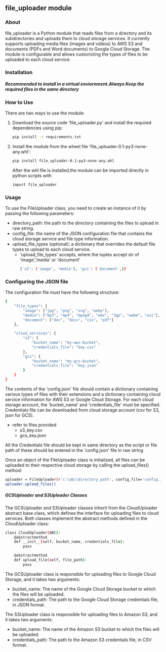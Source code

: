 
## file_uploader module
### About

file_uploader is a Python module that reads files from a directory and its subdirectories and uploads them to cloud storage services. It currently supports uploading media files (images and videos) to AWS S3 and documents (PDFs and Word documents) to Google Cloud Storage. The module is configurable and allows customizing the types of files to be uploaded to each cloud service.

### Installation
##### _Recommended to install in a virtual enviornment.Always Keep the required files in the same directory_
### How to Use
There are two ways to use the module:
1. Download the source code 'file_uploader.py' and install the required dependencies using pip:

    ```sh
    pip install -r requirements.txt
    ```
2. Install the module from the wheel file 'file_uploader-0.1-py3-none-any.whl':

    ```sh
    pip install file_uploader-0.1-py3-none-any.whl
    ```
    After the whl file is installed,the module can be imported directly in python scripts with
    ```sh
    import file_uploader
    ```
### Usage
To use the FileUploader class, you need to create an instance of it by passing the following parameters:

- directory_path: the path to the directory containing the files to upload in raw string.
- config_file: the name of the JSON configuration file that contains the cloud storage service and file type information.
- upload_file_types (optional): a dictionary that overrides the default file types to upload to each cloud service.
    - 'upload_file_types' accepts, where the tuples accept str of 'image','media' or 'document'
        ```sh
        {'s3': ('image', 'media'), 'gcs': ('document',)}
        ```
    
### Configuring the JSON file
The configuration file must have the following structure:
```sh
{
    "file_types": {
        "image": ["jpg", "png", "svg", "webp"],
        "media": ["mp3", "mp4", "mpeg4", "wmv", "3gp", "webm", "avi"],
        "document": ["doc", "docx", "csv", "pdf"]
    },

    "cloud_services": {
        "s3": {
            "bucket_name": "my-aws-bucket",
            "credentials_file": "key.csv"
        },
        "gcs": {
            "bucket_name": "my-gcs-bucket",
            "credentials_file": "key.json"
        }
    }
}
```
The contents of the 'config.json' file should contain a dictionary containing various types of files with their extensions and a dictionary containing cloud service information for AWS S3 or Google Cloud Storage. For each cloud storage account, the 'bucket_name' and 'credentials_file' must be specified. Credentials file can be downloaded from cloud storage account (csv for S3, json for GCS).
- refer to files provided
    - s3_key.csv
    - gcs_key.json

All the Credentials file should be kept in same directory as the script or file path of these should be entered in the 'config.json' file in raw string

Once an object of the FileUploader class is initialized, all files can be uploaded to their respective cloud storage by calling the upload_files() method:
```sh
uploader = FileUploader(r'c:\abc\directory_path', config_file='config.json')
uploader.upload_files()
```
##### GCSUploader and S3Uploader Classes

The GCSUploader and S3Uploader classes inherit from the CloudUploader abstract base class, which defines the interface for uploading files to cloud services. Both classes implement the abstract methods defined in the CloudUploader class:

```sh
class CloudUploader(ABC):
    @abstractmethod
    def __init__(self, bucket_name, credentials_file):
        pass

    @abstractmethod
    def upload_file(self, file_path):
        pass
```
The GCSUploader class is responsible for uploading files to Google Cloud Storage, and it takes two arguments:

- bucket_name: The name of the Google Cloud Storage bucket to which the files will be uploaded.
- credentials_path: The path to the Google Cloud Storage credentials file, in JSON format.

The S3Uploader class is responsible for uploading files to Amazon S3, and it takes two arguments:

- bucket_name: The name of the Amazon S3 bucket to which the files will be uploaded.
- credentials_path: The path to the Amazon S3 credentials file, in CSV format.
